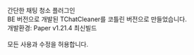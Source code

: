 간단한 채팅 청소 플러그인<br>
BE 버전으로 개발된 TChatCleaner를 코틀린 버전으로 만들었습니다.<br>
개발환경: Paper v1.21.4 최신빌드 <br><br>
모든 사용과 수정을 허용합니다.
